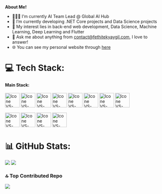 **About Me!**

- 👨🏽‍💻  I’m currently AI Team Lead @ Global AI Hub
- 🌱 I’m currently developing .NET Core projects and Data Science projects
- 🤔 My interest lies in back-end web development, Data Science, Machine Learning, Deep Learning and Flutter
- 💬 Ask me about anything from [contact@fethitekyaygil.com](mailto:contact@fethitekyaygil.com), I love to answer!
- 🌐 You can see my personal website through [here](https://www.fethitekyaygil.com)


# 💻 Tech Stack:


#### Main Stack:

  [<img height="48px" width="48px" alt="Icone VS-Code" src="https://skillicons.dev/icons?i=react"/>](https://react.dev/)
  [<img height="48px" width="48px" alt="Icone VS-Code" src="https://skillicons.dev/icons?i=next"/>](https://nextjs.org/)
  [<img height="48px" width="48px" alt="Icone VS-Code" src="https://skillicons.dev/icons?i=js"/>](https://developer.mozilla.org/en-US/docs/Web/JavaScript)
  [<img height="48px" width="48px" alt="Icone VS-Code" src="https://skillicons.dev/icons?i=ts"/>](https://www.typescriptlang.org/)
  [<img height="48px" width="48px" alt="Icone VS-Code" src="https://skillicons.dev/icons?i=jquery"/>](https://jquery.com/)
  [<img height="48px" width="48px" alt="Icone VS-Code" src="https://skillicons.dev/icons?i=php"/>](https://www.php.net/)
  [<img height="48px" width="48px" alt="Icone VS-Code" src="https://skillicons.dev/icons?i=c#"/>](https://dotnet.microsoft.com/es-es/)
  [<img height="48px" width="48px" alt="Icone VS-Code" src="https://skillicons.dev/icons?i=net"/>](https://dotnet.microsoft.com/es-es/)
  

  [<img height="48px" width="48px" alt="Icone VS-Code" src="https://skillicons.dev/icons?i=tailwind"/>](https://tailwindcss.com/)
  [<img height="48px" width="48px" alt="Icone VS-Code" src="https://skillicons.dev/icons?i=sass"/>](https://sass-lang.com/)
  [<img height="48px" width="48px" alt="Icone VS-Code" src="https://skillicons.dev/icons?i=mysql"/>](https://www.mysql.com/)
  [<img height="48px" width="48px" alt="Icone VS-Code" src="https://skillicons.dev/icons?i=mongodb"/>](https://www.mysql.com/)
  

# 📊 GitHub Stats:

![](https://github-readme-streak-stats.herokuapp.com/?user=VatanAgnihotri&theme=dark&hide_border=false)
![](https://github-readme-stats.vercel.app/api/top-langs/?username=VatanAgnihotri&theme=dark&hide_border=false&include_all_commits=false&count_private=false&layout=compact)


### 🔝 Top Contributed Repo
![](https://github-contributor-stats.vercel.app/api?username=J-CamiloG&limit=5&theme=tokyonight&combine_all_yearly_contributions=true)

